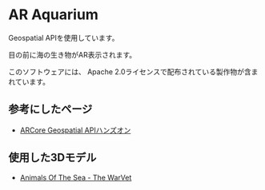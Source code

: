 # AR Aquarium

Geospatial APIを使用しています。

目の前に海の生き物がAR表示されます。

このソフトウェアには、 Apache 2.0ライセンスで配布されている製作物が含まれています。

## 参考にしたページ
+ [ARCore Geospatial APIハンズオン](https://www.docswell.com/s/Tks_Yoshinaga/Z86Q2K-geospatial-api)

## 使用した3Dモデル
+ [Animals Of The Sea - The WarVet](https://sketchfab.com/3d-models/animals-of-the-sea-8f2237ee73cd45ab95d14b7342b88b6d)
